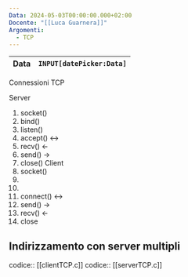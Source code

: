 ```yaml
---
Data: 2024-05-03T00:00:00.000+02:00
Docente: "[[Luca Guarnera]]"
Argomenti:
  - TCP
---
```


| **Data** | `INPUT[datePicker:Data]` |
| -------- | ------------------------ |

Connessioni TCP

Server

1. socket()
2. bind()
3. listen()
4. accept() <->
5. recv() <-
6. send() ->
7. close()
   Client
8. socket()
9.
10.
11. connect() <->
12. send() ->
13. recv() <-
14. close

## Indirizzamento con server multipli

codice:: [[clientTCP.c]]
codice:: [[serverTCP.c]]
